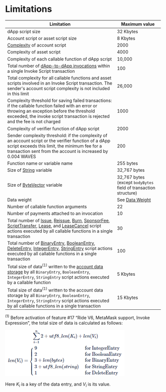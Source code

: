 # Limitations

| Limitation | Maximum value |
|---|---|
| dApp script size | 32 Kbytes |
| Account script or asset script size | 8 Kbytes |
| [Complexity](/en/ride/base-concepts/complexity) of account script | 2000 |
| Complexity of asset script | 4000 |
| Complexity of each callable function of dApp script | 10,000 |
| Total number of [dApp-to-dApp invocations](/en/ride/advanced/dapp-to-dapp) within a single Invoke Script transaction | 100 |
| Total complexity for all callable functions and asset scripts involved in an Invoke Script transaction. The sender's account script complexity is not included in this limit | 26,000 |
| Complexity threshold for saving failed transactions: if the callable function failed with an error or throwing an exception before the threshold exceeded, the invoke script transaction is rejected and the fee is not charged | 1000 |
| Complexity of verifier function of dApp script | 2000 |
| Sender complexity threshold: if the complexity of an account script or the verifier function of a dApp script exceeds this limit, the minimum fee for a transaction sent from the account is increased by 0.004 WAVES | 200 |
| Function name or variable name | 255 bytes |
| Size of [String](/en/ride/data-types/string) variable | 32,767 bytes |
| Size of [ByteVector](/en/ride/data-types/byte-vector) variable | 32,767 bytes (except `bodyBytes` field of transaction structure) |
| Data weight | See [Data Weight](/en/ride/limits/weight) |
| Number of callable function arguments | 22 |
| Number of payments attached to an invocation | 10 |
| Total number of [Issue](/en/ride/structures/script-actions/issue), [Reissue](/en/ride/structures/script-actions/reissue), [Burn](/en/ride/structures/script-actions/burn), [SponsorFee](/en/ride/structures/script-actions/sponsor-fee), [ScriptTransfer](/en/ride/structures/script-actions/script-transfer), [Lease](/en/ride/structures/script-actions/lease), and [LeaseCancel](/en/ride/structures/script-actions/lease-cancel) script actions executed by all callable functions in a single transaction | 30 |
| Total number of [BinaryEntry](/en/ride/structures/script-actions/binary-entry), [BooleanEntry](/en/ride/structures/script-actions/boolean-entry), [DeleteEntry](/en/ride/structures/script-actions/delete-entry), [IntegerEntry](/en/ride/structures/script-actions/int-entry), [StringEntry](/en/ride/structures/script-actions/string-entry) script actions executed by all callable functions in a single transaction | 100 |
| Total size of data<sup>(1)</sup> written to the [account data storage](/en/blockchain/account/account-data-storage) by all `BinaryEntry`, `BooleanEntry`, `IntegerEntry`, `StringEntry` script actions executed by a callable function | 5 Kbytes |
| Total size of data<sup>(1)</sup> written to the account data storage by all `BinaryEntry`, `BooleanEntry`, `IntegerEntry`, `StringEntry` script actions executed by all callable functions in a single transaction | 15 Kbytes |

<sup>(1)</sup> Before activation of feature #17 “Ride V6, MetaMask support, Invoke Expression”, the total size of data is calculated as follows:

   ![](./_assets/data-limit.png)

   Here <i>K</i><sub><i>i</i></sub> is a key of the data entry, and <i>V</i><sub><i>i</i></sub> is its value.

